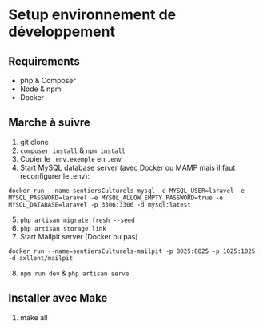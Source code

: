 # Setup environnement de développement
## Requirements

- php & Composer
- Node & npm
- Docker

## Marche à suivre

1. git clone
2. `composer install` & `npm install`
3. Copier le `.env.exemple` en `.env`
4. Start MySQL database server (avec Docker ou MAMP mais il faut reconfigurer le .env):

```
docker run --name sentiersCulturels-mysql -e MYSQL_USER=laravel -e MYSQL_PASSWORD=laravel -e MYSQL_ALLOW_EMPTY_PASSWORD=true -e MYSQL_DATABASE=laravel -p 3306:3306 -d mysql:latest
```

5. `php artisan migrate:fresh --seed`
6. `php artisan storage:link`
7. Start Mailpit server (Docker ou pas)

```
docker run --name=sentiersCulturels-mailpit -p 8025:8025 -p 1025:1025 -d axllent/mailpit
```

8. `npm run dev` & `php artisan serve`

## Installer avec Make

1. make all